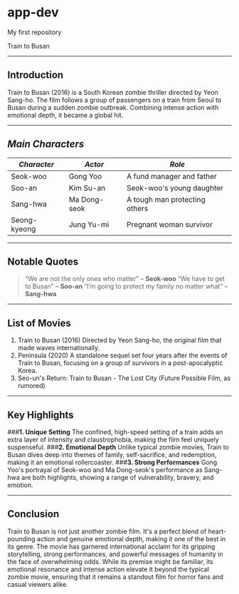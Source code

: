  # app-dev
My first repository

Train to Busan

---
## **Introduction**
Train to Busan (2016) is a South Korean zombie thriller directed by Yeon Sang-ho. The film follows a group of passengers on a train from Seoul to Busan during a sudden zombie outbreak. Combining intense action with emotional depth, it became a global hit.

---

## *Main Characters*

| *Character*         | *Actor*               | *Role*                              |
|-----------------------|-------------------------|---------------------------------------|
| Seok-woo       | Gong Yoo             | A fund manager and father                  |
| Soo-an| Kim Su-an | Seok-woo's young daughter|
| Sang-hwa| Ma Dong-seok| A tough man protecting others|
| Seong-kyeong| Jung Yu-mi| Pregnant woman survivor|


---
## **Notable Quotes**
> “We are not the only ones who matter" – **Seok-woo**
> “We have to get to Busan" – **Soo-an**
> “I’m going to protect my family no matter what" – **Sang-hwa**

---



## **List of Movies**
1.	Train to Busan (2016) Directed by Yeon Sang-ho, the original film that made waves internationally.
2.	Peninsula (2020) A standalone sequel set four years after the events of Train to Busan, focusing on a group of survivors in a post-apocalyptic Korea.
3.	Seo-un's Return: Train to Busan - The Lost City (Future Possible Film, as rumored)


---

## **Key Highlights**
###**1. Unique Setting**
The confined, high-speed setting of a train adds an extra layer of intensity and claustrophobia, making the film feel uniquely suspenseful.
###**2. Emotional Depth**
Unlike typical zombie movies, Train to Busan dives deep into themes of family, self-sacrifice, and redemption, making it an emotional rollercoaster.
###**3. Strong Performances**
Gong Yoo's portrayal of Seok-woo and Ma Dong-seok's performance as Sang-hwa are both highlights, showing a range of vulnerability, bravery, and emotion.

---


## **Conclusion**
Train to Busan is not just another zombie film. It's a perfect blend of heart-pounding action and genuine emotional depth, making it one of the best in its genre. The movie has garnered international acclaim for its gripping storytelling, strong performances, and powerful messages of humanity in the face of overwhelming odds. While its premise might be familiar, its emotional resonance and intense action elevate it beyond the typical zombie movie, ensuring that it remains a standout film for horror fans and casual viewers alike.

 
 
